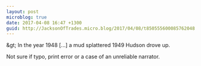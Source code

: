 ```yaml
---
layout: post
microblog: true
date: 2017-04-08 16:47 +1300
guid: http://JacksonOfTrades.micro.blog/2017/04/08/t850555600085762048.html
---
```

&amp;gt; In the year 1948 [...] a mud splattered 1949 Hudson drove up.

Not sure if typo, print error or a case of an unreliable narrator.
